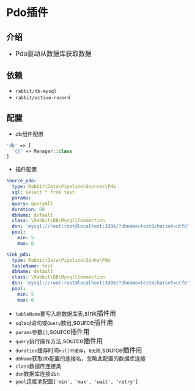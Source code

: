 # Pdo插件

## 介绍

* <big>Pdo驱动从数据库获取数据</big>

## 依赖

* `rabbit/db-mysql`
* `rabbit/active-record`

## 配置

* db组件配置

```php
'db' => [
  '{}' => Manager::class
]
```

* 插件配置

```yaml
source_pdo:
  type: Rabbit\Data\Pipeline\Sources\Pdo
  sql: select * from test
  params:
  query: queryAll
  duration: 60
  dbName: default
  class: \Rabbit\DB\Mysql\Connection
  dsn: 'mysql://root:root@localhost:3306/?dbname=test&charset=utf8'
  pool:
    min: 5
    max: 6

sink_pdo:
  type: Rabbit\Data\Pipeline\Sinks\Pdo
  tableName: test
  dbName: default
  class: \Rabbit\DB\Mysql\Connection
  dsn: 'mysql://root:root@localhost:3306/?dbname=test&charset=utf8'
  pool:
    min: 5
    max: 6
```

* `tableName`要写入的数据库表,<big>sink插件用</big>
* `sql`sql语句或`Query`数组,<big>source插件用</big>
* `params`参数`[]`,<big>source插件用</big>
* `query`执行操作方法,<big>source插件用</big>
* `duration`缓存时间`null不缓存`，`0无限`,<big>source插件用</big>
* `dbName`获取db配置的连接名，忽略此配置的数据库连接
* `class`数据库连接类
* `dsn`数据库连接dsn
* `pool`连接池配置`['min', 'max', 'wait', 'retry']`